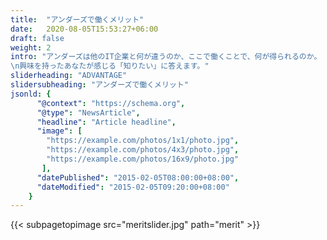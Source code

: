 ```yaml
---
title:  "アンダーズで働くメリット"
date:   2020-08-05T15:53:27+06:00
draft: false
weight: 2
intro: "アンダーズは他のIT企業と何が違うのか、ここで働くことで、何が得られるのか。  
\n興味を持ったあなたが感じる「知りたい」に答えます。"
sliderheading: "ADVANTAGE"
slidersubheading: "アンダーズで働くメリット"
jsonld: {
      "@context": "https://schema.org",
      "@type": "NewsArticle",
      "headline": "Article headline",
      "image": [
        "https://example.com/photos/1x1/photo.jpg",
        "https://example.com/photos/4x3/photo.jpg",
        "https://example.com/photos/16x9/photo.jpg"
       ],
      "datePublished": "2015-02-05T08:00:00+08:00",
      "dateModified": "2015-02-05T09:20:00+08:00"
    }
---
```

{{< subpagetopimage src="meritslider.jpg" path="merit" >}}
